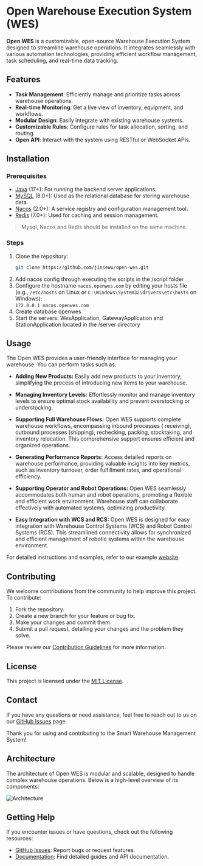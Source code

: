 # Open Warehouse Execution System (WES)

**Open WES** is a customizable, open-source Warehouse Execution System designed to streamline warehouse operations. It
integrates seamlessly with various automation technologies, providing efficient workflow management, task scheduling,
and real-time data tracking.

## Features

- **Task Management**: Efficiently manage and prioritize tasks across warehouse operations.
- **Real-time Monitoring**: Get a live view of inventory, equipment, and workflows.
- **Modular Design**: Easily integrate with existing warehouse systems.
- **Customizable Rules**: Configure rules for task allocation, sorting, and routing.
- **Open API**: Interact with the system using RESTful or WebSocket APIs.

## Installation

### Prerequisites

- [Java](https://www.java.com/) (17+): For running the backend server applications.
- [MySQL](https://www.mysql.com/) (8.0+): Used as the relational database for storing warehouse data.
- [Nacos](https://nacos.io/) (2.0+): A service registry and configuration management tool.
- [Redis](https://redis.io/) (7.0+): Used for caching and session management.

> Mysql, Nacos and Redis should be installed on the same machine.

### Steps

1. Clone the repository:
   ```bash
   git clone https://github.com/jinsewu/open-wes.git
   ```
2. Add nacos config through executing the scripts in the /script folder
3. Configure the hostname `nacos.openwes.com` by editing your hosts file (e.g., `/etc/hosts` on Linux or `C:\Windows\System32\drivers\etc\hosts` on Windows):  
   ```172.0.0.1 nacos.openwes.com```
4. Create database openwes
5. Start the servers: WesApplication, GatewayApplication and StationApplication located in the /server directory

## Usage

The Open WES provides a user-friendly interface for managing your warehouse. You can perform tasks such as:

- **Adding New Products:** Easily add new products to your inventory, simplifying the process of introducing new items
  to your warehouse.

- **Managing Inventory Levels:** Effortlessly monitor and manage inventory levels to ensure optimal stock availability
  and prevent overstocking or understocking.

- **Supporting Full Warehouse Flows:** Open WES supports complete warehouse workflows, encompassing inbound processes (
  receiving), outbound processes (shipping), rechecking, packing, stocktaking, and inventory relocation. This
  comprehensive support ensures efficient and organized operations.

- **Generating Performance Reports:** Access detailed reports on warehouse performance, providing valuable insights into
  key metrics, such as inventory turnover, order fulfillment rates, and operational efficiency.

- **Supporting Operator and Robot Operations:** Open WES seamlessly accommodates both human and robot operations,
  promoting
  a flexible and efficient work environment. Warehouse staff can collaborate effectively with automated systems,
  optimizing productivity.

- **Easy Integration with WCS and RCS:** Open WES is designed for easy integration with Warehouse Control Systems (WCS)
  and
  Robot Control Systems (RCS). This streamlined connectivity allows for synchronized and efficient management of robotic
  systems within the warehouse environment.

For detailed instructions and examples, refer to our example [website](http://www.openwes.me/).

## Contributing

We welcome contributions from the community to help improve this project. To contribute:

1. Fork the repository.
2. Create a new branch for your feature or bug fix.
3. Make your changes and commit them.
4. Submit a pull request, detailing your changes and the problem they solve.

Please review our [Contribution Guidelines](CONTRIBUTING.md) for more information.

## License

This project is licensed under the [MIT License](LICENSE).

## Contact

If you have any questions or need assistance, feel free to reach out to us on
our [GitHub Issues](https://github.com/jingsewu/open-wes/issues) page.

Thank you for using and contributing to the Smart Warehouse Management System!

## Architecture
The architecture of Open WES is modular and scalable, designed to handle complex warehouse operations. Below is a high-level overview of its components:

![Architecture](./doc/image/architecture.png)

## Getting Help

If you encounter issues or have questions, check out the following resources:
- [GitHub Issues](https://github.com/jingsewu/open-wes/issues): Report bugs or request features.
- [Documentation](./doc): Find detailed guides and API documentation.  
